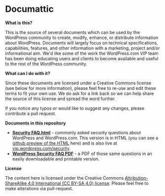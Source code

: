 Documattic
==========

<b>What is this?</b>

This is the source of several documents which can be used by the WordPress community to create, modify, enhance, or distribute information about WordPress. Documents will largely focus on technical specifications, capabilities, features, and other information with a marketing, project and/or informational aim. We'd like some of the work the WordPress.com VIP team has been doing educating users and clients to become available and useful to the rest of the WordPress community.

<b>What can I do with it?</b>

Since these documents are licensed under a Creative Commons license (see below for more information), please feel free to re-use and edit these terms to fit your own use. We do ask for a link back so we can help share the source of this license and spread the word further.

If you notice any typos or would like to suggest any changes, please contribute a pull request.

<b>Documents in this repository</b>

<ul>
<li><b><a href="https://github.com/Automattic/Documattic/blob/master/Security%20FAQ.html">Security FAQ.html</a></b> - commonly asked security questions about WordPress and WordPress.com. This version is in HTML (you can see a <a href="http://htmlpreview.github.io/?https://github.com/Automattic/Documattic/blob/master/Security%20FAQ.html">github preview of the HTML</a> here) and is also live at <a href="http://vip.wordpress.com/security">vip.wordpress.com/security</a>.</li>
<li><b><a href="https://github.com/Automattic/Documattic/blob/master/WordPressSecurityFAQ.pdf">WordPress Security FAQ PDF</a></b> - a PDF of those same questions in an easily downloadable and printable version.</li>
</ul>

<b>License</b>

The content here is licensed under the Creative Commons <a href="https://creativecommons.org/licenses/by-sa/4.0/">Attribution-ShareAlike 4.0 International (CC BY-SA 4.0) license</a>. Please feel free to make alterations via pull-request.
